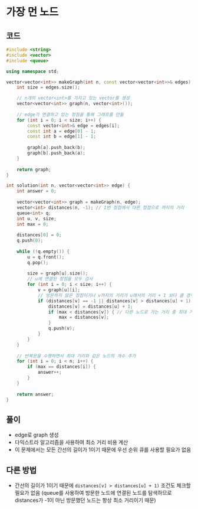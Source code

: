 # 가장 먼 노드

## 코드
```cpp
#include <string>
#include <vector>
#include <queue>

using namespace std;

vector<vector<int>> makeGraph(int n, const vector<vector<int>>& edges) {
    int size = edges.size();

    // n개의 vector<int>를 가지고 있는 vector를 생성
    vector<vector<int>> graph(n, vector<int>());
    
    // edge가 연결하고 있는 정점을 통해 그래프를 만듦
    for (int i = 0; i < size; i++) {
        const vector<int>& edge = edges[i];
        const int a = edge[0] - 1;
        const int b = edge[1] - 1;
        
        graph[a].push_back(b);
        graph[b].push_back(a);
    }
    
    return graph;
}

int solution(int n, vector<vector<int>> edge) {
    int answer = 0;
    
    vector<vector<int>> graph = makeGraph(n, edge);
    vector<int> distances(n, -1); // 1번 정점에서 다른 정점으로 까지의 거리
    queue<int> q;
    int u, v, size;
    int max = 0;
    
    distances[0] = 0;
    q.push(0);
    
    while (!q.empty()) {
        u = q.front();
        q.pop();
        
        size = graph[u].size();
        // u에 연결된 정점을 모두 검사
        for (int i = 0; i < size; i++) {
            v = graph[u][i];
            // 방문하지 않은 정점이거나 v까지의 거리가 u에서의 거리 + 1 보다 클 경우 v까지의 거리를 갱신
            if (distances[v] == -1 || distances[v] > distances[u] + 1) {
                distances[v] = distances[u] + 1;
                if (max < distances[v]) { // 다른 노드로 가는 거리 중 최대 거리를 저장
                    max = distances[v];
                }
                q.push(v);
            }
        }
    }
    
    // 반복문을 수행하면서 최대 거리와 같은 노드의 개수 추가
    for (int i = 0; i < n; i++) {
        if (max == distances[i]) {
            answer++;
        }
    }
    
    return answer;
}
```

## 풀이
- edge로 graph 생성
- 다익스트라 알고리즘을 사용하여 최소 거리 비용 계산
- 이 문제에서는 모든 간선의 길이가 1이기 때문에 우선 순위 큐를 사용할 필요가 없음

## 다른 방법
- 간선의 길이가 1이기 때문에 `distances[v] > distances[u] + 1)` 조건도 체크할 필요가 없음 (queue를 사용하여 방문한 노드에 연결된 노드를 탐색하므로 distances가 -1이 아닌 방문했던 노드는 항상 최소 거리이기 때문)

